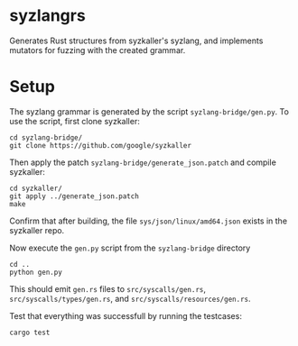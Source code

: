 # syzlangrs

Generates Rust structures from syzkaller's syzlang, and implements mutators for fuzzing with the created grammar.

# Setup

The syzlang grammar is generated by the script `syzlang-bridge/gen.py`.
To use the script, first clone syzkaller:

```
cd syzlang-bridge/
git clone https://github.com/google/syzkaller
```

Then apply the patch `syzlang-bridge/generate_json.patch` and compile syzkaller:

```
cd syzkaller/
git apply ../generate_json.patch
make
```

Confirm that after building, the file `sys/json/linux/amd64.json` exists in the syzkaller repo.

Now execute the `gen.py` script from the `syzlang-bridge` directory

```
cd ..
python gen.py
```

This should emit `gen.rs` files to `src/syscalls/gen.rs`, `src/syscalls/types/gen.rs`, and `src/syscalls/resources/gen.rs`.

Test that everything was successfull by running the testcases:

```
cargo test
```
